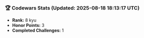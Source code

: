 ### 🏆 Codewars Stats (Updated: 2025-08-18 18:13:17 UTC)

- **Rank:** 8 kyu
- **Honor Points:** 3
- **Completed Challenges:** 1
